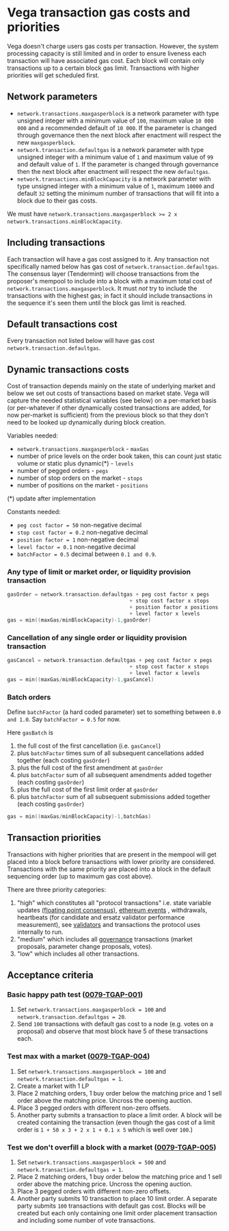 # Vega transaction gas costs and priorities

Vega doesn't charge users gas costs per transaction.
However, the system processing capacity is still limited and in order to ensure liveness each transaction will have associated gas cost.
Each block will contain only transactions up to a certain block gas limit.
Transactions with higher priorities will get scheduled first.

## Network parameters

- `network.transactions.maxgasperblock` is a network parameter with type unsigned integer with a minimum value of `100`, maximum value `10 000 000` and a recommended default of `10 000`. If the parameter is changed through governance then the next block after enactment will respect the new `maxgasperblock`.
- `network.transaction.defaultgas` is a network parameter with type unsigned integer with a minimum value of `1` and maximum value of `99` and default value of `1`. If the parameter is changed through governance then the next block after enactment will respect the new `defaultgas`.
- `network.transactions.minBlockCapacity` is a network parameter with type unsigned integer with a minimum value of `1`, maximum `10000` and default `32` setting the minimum number of transactions that will fit into a block due to their gas costs.

We must have `network.transactions.maxgasperblock >= 2 x network.transactions.minBlockCapacity`.

## Including transactions

Each transaction will have a gas cost assigned to it. Any transaction not specifically named below has gas cost of `network.transaction.defaultgas`.
The consensus layer (Tendermint) will choose transactions from the proposer's mempool to include into a block with a maximum total cost of `network.transactions.maxgasperblock`.
It must *not* try to include the transactions with the highest gas; in fact it should include transactions in the sequence it's seen them until the block gas limit is reached.

## Default transactions cost

Every transaction not listed below will have gas cost `network.transaction.defaultgas`.

## Dynamic transactions costs

Cost of transaction depends mainly on the state of underlying market and below we set out costs of transactions based on market state.
Vega will capture the needed statistical variables (see below) on a per-market basis (or per-whatever if other dynamically costed transactions are added, for now per-market is sufficient) from the previous block so that they don't need to be looked up dynamically during block creation.

Variables needed:

- `network.transactions.maxgasperblock` - `maxGas`
- number of price levels on the order book taken, this can count just static volume or static plus dynamic(*) - `levels`
- number of pegged orders - `pegs`
- number of stop orders on the market - `stops`
- number of positions on the market - `positions`

(*) update after implementation

Constants needed:

- `peg cost factor = 50` non-negative decimal
- `stop cost factor = 0.2` non-negative decimal
- `position factor = 1` non-negative decimal
- `level factor = 0.1` non-negative decimal
- `batchFactor = 0.5` decimal between `0.1 and 0.9`.

### Any type of limit or market order, or liquidity provision transaction

```go
gasOrder = network.transaction.defaultgas + peg cost factor x pegs
                                        + stop cost factor x stops
                                        + position factor x positions
                                        + level factor x levels
gas = min((maxGas/minBlockCapacity)-1,gasOrder)
```

### Cancellation of any single order or liquidity provision transaction

```go
gasCancel = network.transaction.defaultgas + peg cost factor x pegs
                                        + stop cost factor x stops
                                        + level factor x levels
gas = min((maxGas/minBlockCapacity)-1,gasCancel)
```

### Batch orders

Define `batchFactor` (a hard coded parameter) set to something between `0.0 and 1.0`.
Say `batchFactor = 0.5` for now.

Here `gasBatch` is

1. the full cost of the first cancellation (i.e. `gasCancel`)
1. plus `batchFactor` times sum of all subsequent cancellations added together (each costing `gasOrder`)
1. plus the full cost of the first amendment at `gasOrder`
1. plus `batchFactor` sum of all subsequent amendments added together (each costing `gasOrder`)
1. plus the full cost of the first limit order at `gasOrder`
1. plus `batchFactor` sum of all subsequent submissions added together (each costing `gasOrder`)

```go
gas = min((maxGas/minBlockCapacity)-1,batchGas)
```

## Transaction priorities

Transactions with higher priorities that are present in the mempool will get placed into a block before transactions with lower priority are considered.
Transactions with the same priority are placed into a block in the default sequencing order (up to maximum gas cost above).

There are three priority categories:

1. "high" which constitutes all "protocol transactions" i.e. state variable updates [(floating point consensus)](./0065-FTCO-floating_point_consensus.md), [ethereum events](./0036-BRIE-event_queue.md) , withdrawals, heartbeats (for candidate and ersatz validator performance measurement), see [validators](./0069-VCBS-validators_chosen_by_stake.md) and transactions the protocol uses internally to run.
1. "medium" which includes all [governance](./0028-GOVE-governance.md) transactions (market proposals, parameter change proposals, votes).
1. "low" which includes all other transactions.

## Acceptance criteria

### Basic happy path test (<a name="0079-TGAP-001" href="#0079-TGAP-001">0079-TGAP-001</a>)

1. Set `network.transactions.maxgasperblock = 100` and `network.transaction.defaultgas = 20`.
1. Send `100` transactions with default gas cost to a node (e.g. votes on a proposal) and observe that most block have 5 of these transactions each.


### Test max with a market (<a name="0079-TGAP-004" href="#0079-TGAP-004">0079-TGAP-004</a>)

1. Set `network.transactions.maxgasperblock = 100` and `network.transaction.defaultgas = 1`.
1. Create a market with 1 LP
1. Place 2 matching orders, 1 buy order below the matching price and 1 sell order above the matching price. Uncross the opening auction.
1. Place 3 pegged orders with different non-zero offsets.
1. Another party submits a transaction to place a limit order. A block will be created containing the transaction (even though the gas cost of a limit order is `1 + 50 x 3 + 2 x 1 + 0.1 x 5` which is well over `100`.)


### Test we don't overfill a block with a market (<a name="0079-TGAP-005" href="#0079-TGAP-005">0079-TGAP-005</a>)

1. Set `network.transactions.maxgasperblock = 500` and `network.transaction.defaultgas = 1`.
1. Place 2 matching orders, 1 buy order below the matching price and 1 sell order above the matching price. Uncross the opening auction.
1. Place 3 pegged orders with different non-zero offsets.
1. Another party submits 10 transaction to place 10 limit order. A separate party submits `100` transactions with default gas cost. Blocks will be created but each only containing one limit order placement transaction and including some number of vote transactions.
